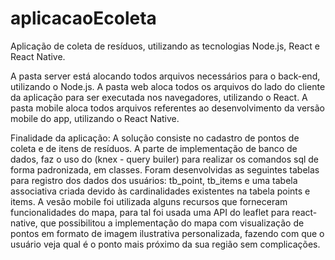 # aplicacaoEcoleta
Aplicação de coleta de resíduos, utilizando as tecnologias Node.js, React e React Native.

A pasta server está alocando todos arquivos necessários para o back-end, utilizando o Node.js.
A pasta web aloca todos os arquivos do lado do cliente da aplicação para ser executada nos navegadores, utilizando o React. 
A pasta mobile aloca todos arquivos referentes ao desenvolvimento da versão mobile do app, utilizando o React Native.

Finalidade da aplicação: 
  A solução consiste no cadastro de pontos de coleta e de itens de resíduos. A parte de implementação de banco de dados, faz o uso do (knex - query builer) para realizar os comandos sql de forma padronizada, em classes.
  Foram desenvolvidas as seguintes tabelas para registro dos dados dos usuários: tb_point, tb_items e uma tabela associativa criada devido às cardinalidades existentes na tabela points e items.
  A vesão mobile foi utilizada alguns recursos que forneceram funcionalidades do mapa, para tal foi usada uma API do leaflet para react-native, que possibilitou a implementação do mapa com visualização de pontos em formato de imagem ilustrativa personalizada, fazendo com que o usuário veja qual é o ponto mais próximo da sua região sem complicações. 
